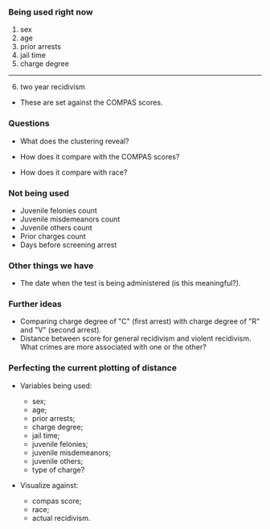 ### Being used right now

1. sex
2. age
3. prior arrests
4. jail time
5. charge degree

---

6. two year recidivism

- These are set against the COMPAS scores.


### Questions


- What does the clustering reveal?

- How does it compare with the COMPAS scores?

- How does it compare with race?

### Not being used

- Juvenile felonies count
- Juvenile misdemeanors count
- Juvenile others count
- Prior charges count
- Days before screening arrest

### Other things we have

- The date when the test is being administered (is this meaningful?).

### Further ideas

- Comparing charge degree of "C" (first arrest) with charge degree of "R" and "V" (second arrest).
- Distance between score for general recidivism and violent recidivism. What crimes are more associated with one or the other?

### Perfecting the current plotting of distance

- Variables being used:

	- sex;
	- age;
	- prior arrests;
	- charge degree;
	- jail time;
	- juvenile felonies;
	- juvenile misdemeanors;
	- juvenile others;
	- type of charge?

- Visualize against:
	- compas score;
	- race;
	- actual recidivism.
